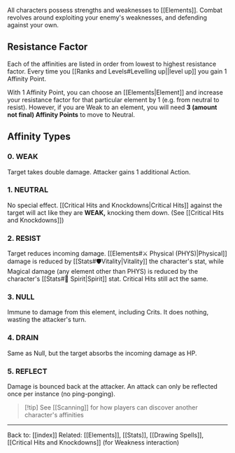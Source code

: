 All characters possess strengths and weaknesses to [[Elements]]. Combat revolves around exploiting your enemy's weaknesses, and defending against your own.

## Resistance Factor

Each of the affinities are listed in order from lowest to highest resistance factor. Every time you [[Ranks and Levels#Levelling up||level up]] you gain 1 Affinity Point.

With 1 Affinity Point, you can choose an [[Elements|Element]] and increase your resistance factor for that particular element by 1 (e.g. from neutral to resist). However, if you are Weak to an element, you will need **3 (amount not final) Affinity Points** to move to Neutral.

## Affinity Types
### 0. WEAK
Target takes double damage. Attacker gains 1 additional Action.
### 1. NEUTRAL
No special effect. [[Critical Hits and Knockdowns|Critical Hits]] against the target will act like they are **WEAK,** knocking them down. (See [[Critical Hits and Knockdowns]])
### 2. RESIST
Target reduces incoming damage.
[[Elements#⚔️ Physical (PHYS)|Physical]] damage is reduced by [[Stats#🛡️Vitality|Vitality]] the character's stat, while Magical damage (any element other than PHYS) is reduced by the character's [[Stats#💙 Spirit|Spirit]] stat. Critical Hits still act the same.
### 3. NULL
Immune to damage from this element, including Crits. It does nothing, wasting the attacker's turn.
### 4. DRAIN
Same as Null, but the target absorbs the incoming damage as HP.
### 5. REFLECT
Damage is bounced back at the attacker. An attack can only be reflected once per instance (no ping-ponging).

>[!tip] See [[Scanning]] for how players can discover another character's affinities

---
Back to: [[index]]
Related: [[Elements]], [[Stats]], [[Drawing Spells]], [[Critical Hits and Knockdowns]] (for Weakness interaction)
